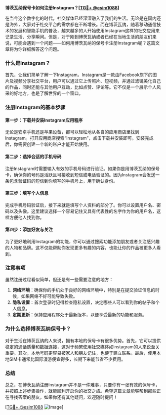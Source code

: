 **博茨瓦纳保号卡如何注册Instagram？[[TG💪+ @esim1088](https://t.me/s/esim1088)]**

在当今这个数字化的时代，社交媒体已经深深融入了我们的生活。无论是在国内还是海外，大家对于社交平台的需求都在不断增长。而在博茨瓦纳，随着移动通信技术的发展和智能手机的普及，越来越多的人开始使用Instagram这样的社交应用来记录生活、分享瞬间。但是，对于刚到博茨瓦纳或者已经在当地生活的朋友们来说，可能会遇到一个问题——如何用博茨瓦纳的保号卡注册Instagram呢？这篇文章将为你详细解答这个问题。

### 什么是Instagram？

首先，让我们简单了解一下Instagram。Instagram是一款由Facebook旗下的图片及视频分享社交平台，用户可以通过它上传照片、短视频，并通过滤镜美化自己的作品，同时还能与其他用户互动，比如点赞、评论等。它不仅是一个展示个人风采的好地方，也是了解世界的一个窗口。

### 注册Instagram的基本步骤

#### 第一步：下载并安装Instagram应用程序
无论是安卓手机还是苹果设备，都可以轻松地从各自的应用商店里找到Instagram。打开应用商店搜索“Instagram”，点击下载并安装即可。安装完成后，你需要创建一个新的账户才能开始使用。

#### 第二步：选择合适的手机号码
注册Instagram时需要输入有效的手机号码进行验证。如果你是用博茨瓦纳的保号卡，确保你的号码是活跃且可接收到短信或电话验证的。因为Instagram会发送一条包含验证码的短信到你填写的手机号上，用于确认身份。

#### 第三步：填写个人信息
完成手机号码验证后，接下来就是填写个人资料的部分了。你可以设置用户名、密码以及头像。这里建议选择一个容易记住又具有代表性的名字作为你的用户名，这样方便他人找到你。

#### 第四步：添加好友与关注
为了更好地利用Instagram的功能，你可以通过搜索功能添加朋友或者关注感兴趣的人物和品牌。这不仅能帮助你发现更多有趣的内容，也能让你的作品被更多人看到。

### 注意事项

虽然注册过程看似简单，但还是有一些需要注意的地方：

1. **网络环境**：确保你的手机处于良好的网络环境中，特别是在提交验证信息的时候，如果网络不好可能导致失败。
2. **隐私设置**：首次登录时记得检查隐私设置，决定哪些人可以看到你的帖子和个人信息。
3. **定期更新**：保持应用程序处于最新版本，以便享受最新的功能和服务。

### 为什么选择博茨瓦纳保号卡？

对于生活在博茨瓦纳的人来说，拥有本地的保号卡有很多优势。首先，它可以提供稳定的通话质量和数据连接，这对于频繁使用社交媒体如Instagram的人来说至关重要。其次，本地号码更容易被家人和朋友记住，也便于建立联系。最后，使用本地SIM卡通常比国际漫游便宜得多，长期下来能节省不少费用。

### 总结

总之，在博茨瓦纳注册Instagram并不是一件难事，只要你有一张有效的保号卡，并按照上述步骤操作，就能顺利开启你的社交之旅。希望这篇文章能够帮到那些正在寻找答案的朋友。如果你还有其他疑问，欢迎随时提问！

[[TG💪+ @esim1088](https://t.me/s/esim1088) ![Image](https://i.postimg.cc/4NQfJmqS/Snipaste-2025-05-13-00-14-12.png)]